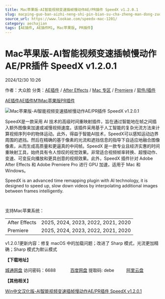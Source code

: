 ```yaml
---
title: Mac苹果版-AI智能视频变速插帧慢动作AE/PR插件 SpeedX v1.2.0.1
slug: macping-guo-ban-aizhi-neng-shi-pin-bian-su-cha-zheng-man-dong-zuo-ae-prcha-jian-speedx-v1-2-0-1
source_url: https://www.lookae.com/speedx-mac-1201/
category: aechajian
tags: [AE插件, AE插件M1, Mac苹果版, PR插件]
---
```

# Mac苹果版-AI智能视频变速插帧慢动作AE/PR插件 SpeedX v1.2.0.1

2024/12/30 10:26

作者：大众脸
分类：[AE插件](https://www.lookae.com/after-effects/aechajian/) / [After Effects](https://www.lookae.com/after-effects/) / [Mac 专区](https://www.lookae.com/mac-osx/) / [Premiere](https://www.lookae.com/qitarjcj/premierezy/) / [软件/插件](https://www.lookae.com/qitarjcj/)

[AE插件](https://www.lookae.com/tag/ae%e6%8f%92%e4%bb%b6/)[AE插件M1](https://www.lookae.com/tag/aem1/)[Mac苹果版](https://www.lookae.com/tag/mac%e8%8b%b9%e6%9e%9c%e7%89%88/)[PR插件](https://www.lookae.com/tag/pr%e6%8f%92%e4%bb%b6/)

![Mac苹果版-AI智能视频变速插帧慢动作AE/PR插件 SpeedX v1.2.0.1](https://www.lookae.com/wp-content/uploads/2021/09/SpeedX.jpg "Mac苹果版-AI智能视频变速插帧慢动作AE/PR插件 SpeedX v1.2.0.1-LookAE.com")

SpeedX是一款采用 AI 技术的高级时间重映射插件，旨在通过智能地在帧之间插入额外图像来加速或减慢视频速度。该插件采用基于人工智能的复杂光流方法来计算视频序列中的物体运动。此外，得益于智能AI技术，SpeedX可以感知运动边界周围的遮挡。然后在精确的基于像素的光流和遮挡信息的指导下自适应地融合图像像素，从而生成高质量和更逼真的中间帧。SpeedX 是一款专业且经济实惠的时间重映射工具，始终具有令人惊叹的视觉效果。非常适合视频帧率转换、超慢动作、变速、可变反向播放和更具创意的视频效果。此外，SpeedX 插件针对 Adob​​e After Effects 和 Adob​​e Premiere Pro 进行 GPU 加速，适用于 Mac 和 Windows。

SpeedX is an advanced time remapping plugin with AI technology, it is designed to speed up, slow down videos by interpolating additional images between frames intelligently.

[﻿﻿﻿](https://cloud.video.taobao.com//play/u/705956171/p/1/e/6/t/1/325915094533.mp4)

支持Mac苹果系统：

|  |  |
| --- | --- |
| After Effects | 2025, 2024, 2023, 2022, 2021, 2020 |
| Premiere | 2025, 2024, 2023, 2022, 2021, 2020 |

v1.2.0.1更新内容：修复 macOS 中的加载问题；改进了 Sharp 模式，光流更加精确；Sharp 模式为默认模式

**【下载地址】**

[城通网盘](https://url70.ctfile.com/f/2827370-1442547988-fe2e26?p=4431) 访问密码：6688            [百度网盘](https://pan.baidu.com/s/1YgcOM7UlgNDkS6qXhOzsLQ?pwd=debe) 提取码: debe          [阿里云盘](https://www.alipan.com/s/BVJNuHzB1Yu)

**【其他相关】**

[Win中文汉化版-AI智能视频变速插帧慢动作AE/PR插件 SpeedX v1.2.0.1](https://www.lookae.com/speedx-1201/)
